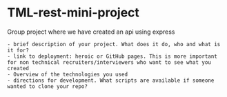 # TML-rest-mini-project
Group project where we have created an api using express


	- brief description of your project. What does it do, who and what is it for? 
	- link to deployment: heroic or GitHub pages. This is more important for non technical recruiters/interviewers who want to see what you created
	- Overview of the technologies you used
	- directions for development. What scripts are available if someone wanted to clone your repo? 

    

